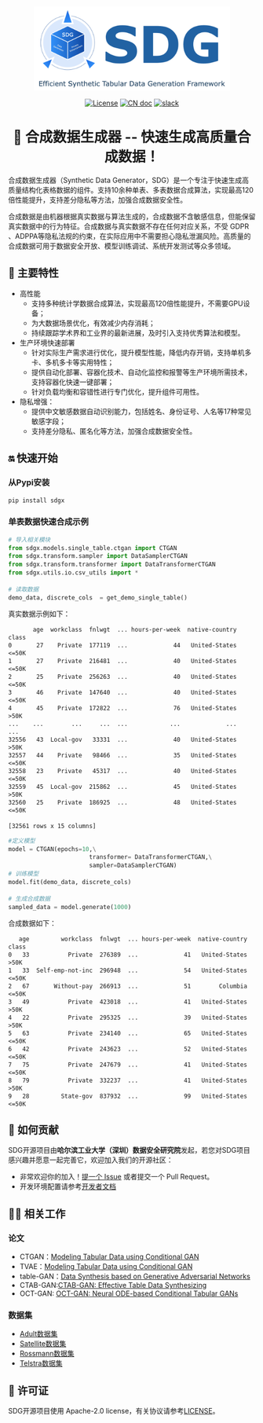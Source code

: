 <div align="center">
  <img src="docs/sdg_logo.png" width="400" >
</div>

<div align="center">
<p align="center">

[![License](https://img.shields.io/badge/License-Apache%202-2162A3.svg)](https://www.apache.org/licenses/LICENSE-2.0.html)  [![CN doc](https://img.shields.io/badge/Doc-English-2162A3.svg)](README.md)  [![slack](https://img.shields.io/badge/Slack-join%20chat-ff69b4.svg?style=flat-square)](https://join.slack.com/t/hitsz-ids/shared_invite/zt-2395mt6x2-dwf0j_423QkAgGvlNA5E1g)

# 🚀 合成数据生成器 -- 快速生成高质量合成数据！

</p>
</div>

合成数据生成器（Synthetic Data Generator，SDG）是一个专注于快速生成高质量结构化表格数据的组件。支持10余种单表、多表数据合成算法，实现最高120倍性能提升，支持差分隐私等方法，加强合成数据安全性。

合成数据是由机器根据真实数据与算法生成的，合成数据不含敏感信息，但能保留真实数据中的行为特征。合成数据与真实数据不存在任何对应关系，不受 GDPR 、ADPPA等隐私法规的约束，在实际应用中不需要担心隐私泄漏风险。高质量的合成数据可用于数据安全开放、模型训练调试、系统开发测试等众多领域。

## 🎉 主要特性

+ 高性能
  + 支持多种统计学数据合成算法，实现最高120倍性能提升，不需要GPU设备；
  + 为大数据场景优化，有效减少内存消耗；
  + 持续跟踪学术界和工业界的最新进展，及时引入支持优秀算法和模型。
+ 生产环境快速部署
  + 针对实际生产需求进行优化，提升模型性能，降低内存开销，支持单机多卡、多机多卡等实用特性；
  + 提供自动化部署、容器化技术、自动化监控和报警等生产环境所需技术，支持容器化快速一键部署；
  + 针对负载均衡和容错性进行专门优化，提升组件可用性。
+ 隐私增强：
  + 提供中文敏感数据自动识别能力，包括姓名、身份证号、人名等17种常见敏感字段；
  + 支持差分隐私、匿名化等方法，加强合成数据安全性。


## 🔛 快速开始

### 从Pypi安装

```bash
pip install sdgx
```

### 单表数据快速合成示例

```python
# 导入相关模块
from sdgx.models.single_table.ctgan import CTGAN
from sdgx.transform.sampler import DataSamplerCTGAN
from sdgx.transform.transformer import DataTransformerCTGAN
from sdgx.utils.io.csv_utils import *

# 读取数据
demo_data, discrete_cols  = get_demo_single_table()
```

真实数据示例如下：

```
       age  workclass  fnlwgt  ... hours-per-week  native-country  class
0       27    Private  177119  ...             44   United-States  <=50K
1       27    Private  216481  ...             40   United-States  <=50K
2       25    Private  256263  ...             40   United-States  <=50K
3       46    Private  147640  ...             40   United-States  <=50K
4       45    Private  172822  ...             76   United-States   >50K
...    ...        ...     ...  ...            ...             ...    ...
32556   43  Local-gov   33331  ...             40   United-States   >50K
32557   44    Private   98466  ...             35   United-States  <=50K
32558   23    Private   45317  ...             40   United-States  <=50K
32559   45  Local-gov  215862  ...             45   United-States   >50K
32560   25    Private  186925  ...             48   United-States  <=50K

[32561 rows x 15 columns]

```

```python
#定义模型
model = CTGAN(epochs=10,\
                       transformer= DataTransformerCTGAN,\
                       sampler=DataSamplerCTGAN)
# 训练模型
model.fit(demo_data, discrete_cols)

# 生成合成数据
sampled_data = model.generate(1000)
```

合成数据如下：

```
   age         workclass  fnlwgt  ... hours-per-week  native-country  class
0   33           Private  276389  ...             41   United-States   >50K
1   33  Self-emp-not-inc  296948  ...             54   United-States  <=50K
2   67       Without-pay  266913  ...             51        Columbia  <=50K
3   49           Private  423018  ...             41   United-States   >50K
4   22           Private  295325  ...             39   United-States   >50K
5   63           Private  234140  ...             65   United-States  <=50K
6   42           Private  243623  ...             52   United-States  <=50K
7   75           Private  247679  ...             41   United-States  <=50K
8   79           Private  332237  ...             41   United-States   >50K
9   28         State-gov  837932  ...             99   United-States  <=50K
```

## 🤝  如何贡献

SDG开源项目由**哈尔滨工业大学（深圳）数据安全研究院**发起，若您对SDG项目感兴趣并愿意一起完善它，欢迎加入我们的开源社区：

- 非常欢迎你的加入！[提一个 Issue](https://github.com/hitsz-ids/synthetic-data-generator/issues/new) 或者提交一个 Pull Request。
- 开发环境配置请参考[开发者文档](./DEVELOP.md)


## 👩‍🎓 相关工作

### 论文

- CTGAN：[Modeling Tabular Data using Conditional GAN](https://proceedings.neurips.cc/paper/2019/hash/254ed7d2de3b23ab10936522dd547b78-Abstract.html)
- TVAE：[Modeling Tabular Data using Conditional GAN](https://proceedings.neurips.cc/paper/2019/hash/254ed7d2de3b23ab10936522dd547b78-Abstract.html)
- table-GAN：[Data Synthesis based on Generative Adversarial Networks](https://arxiv.org/pdf/1806.03384.pdf)
- CTAB-GAN:[CTAB-GAN: Effective Table Data Synthesizing](https://proceedings.mlr.press/v157/zhao21a/zhao21a.pdf)
- OCT-GAN: [OCT-GAN: Neural ODE-based Conditional Tabular GANs](https://arxiv.org/pdf/2105.14969.pdf)

### 数据集

- [Adult数据集](http://archive.ics.uci.edu/ml/datasets/adult)
- [Satellite数据集](http://archive.ics.uci.edu/dataset/146/statlog+landsat+satellite)
- [Rossmann数据集](https://www.kaggle.com/competitions/rossmann-store-sales/data)
- [Telstra数据集](https://www.kaggle.com/competitions/telstra-recruiting-network/data)


## 📄 许可证

SDG开源项目使用 Apache-2.0 license，有关协议请参考[LICENSE](https://github.com/hitsz-ids/synthetic-data-generator/blob/main/LICENSE)。
